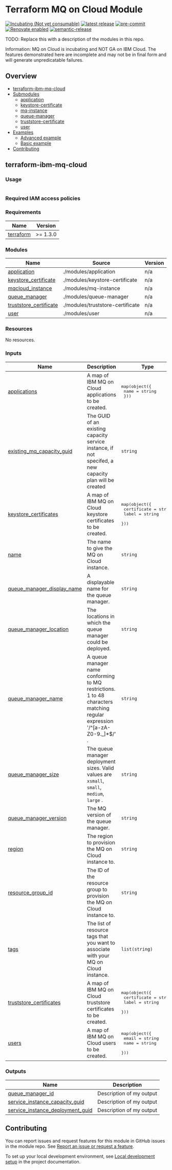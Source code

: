 <!-- Update this title with a descriptive name. Use sentence case. -->
# Terraform MQ on Cloud Module

<!--
Update status and "latest release" badges:
  1. For the status options, see https://terraform-ibm-modules.github.io/documentation/#/badge-status
  2. Update the "latest release" badge to point to the correct module's repo. Replace "terraform-ibm-module-template" in two places.
-->

<!--
NOTE: This feature is incubating and ONLY available in eu-fr2 region for validation.
DO NOT mark this module as stable/supported BEFORE the feature is GA world wide.
-->
[![Incubating (Not yet consumable)](https://img.shields.io/badge/status-Incubating%20(Not%20yet%20consumable)-red)](https://terraform-ibm-modules.github.io/documentation/#/badge-status)
[![latest release](https://img.shields.io/github/v/release/terraform-ibm-modules/terraform-ibm-mq-cloud?logo=GitHub&sort=semver)](https://github.com/terraform-ibm-modules/terraform-ibm-mq-cloud/releases/latest)
[![pre-commit](https://img.shields.io/badge/pre--commit-enabled-brightgreen?logo=pre-commit&logoColor=white)](https://github.com/pre-commit/pre-commit)
[![Renovate enabled](https://img.shields.io/badge/renovate-enabled-brightgreen.svg)](https://renovatebot.com/)
[![semantic-release](https://img.shields.io/badge/%20%20%F0%9F%93%A6%F0%9F%9A%80-semantic--release-e10079.svg)](https://github.com/semantic-release/semantic-release)

<!--
Add a description of modules in this repo.
Expand on the repo short description in the .github/settings.yml file.

For information, see "Module names and descriptions" at
https://terraform-ibm-modules.github.io/documentation/#/implementation-guidelines?id=module-names-and-descriptions
-->

TODO: Replace this with a description of the modules in this repo.

Information: MQ on Cloud is incubating and NOT GA on IBM Cloud. The features demonstrated here
are incomplete and may not be in final form and will generate unpredicatable failures.

<!-- The following content is automatically populated by the pre-commit hook -->
<!-- BEGIN OVERVIEW HOOK -->
## Overview
* [terraform-ibm-mq-cloud](#terraform-ibm-mq-cloud)
* [Submodules](./modules)
    * [application](./modules/application)
    * [keystore-certificate](./modules/keystore-certificate)
    * [mq-instance](./modules/mq-instance)
    * [queue-manager](./modules/queue-manager)
    * [truststore-certificate](./modules/truststore-certificate)
    * [user](./modules/user)
* [Examples](./examples)
    * [Advanced example](./examples/advanced)
    * [Basic example](./examples/basic)
* [Contributing](#contributing)
<!-- END OVERVIEW HOOK -->


<!--
If this repo contains any reference architectures, uncomment the heading below and link to them.
(Usually in the `/reference-architectures` directory.)
See "Reference architecture" in the public documentation at
https://terraform-ibm-modules.github.io/documentation/#/implementation-guidelines?id=reference-architecture
-->
<!-- ## Reference architectures -->


<!-- Replace this heading with the name of the root level module (the repo name) -->
## terraform-ibm-mq-cloud

### Usage

<!--
Add an example of the use of the module in the following code block.

Use real values instead of "var.<var_name>" or other placeholder values
unless real values don't help users know what to change.
-->

```hcl

```

### Required IAM access policies

<!-- PERMISSIONS REQUIRED TO RUN MODULE
If this module requires permissions, uncomment the following block and update
the sample permissions, following the format.
Replace the sample Account and IBM Cloud service names and roles with the
information in the console at
Manage > Access (IAM) > Access groups > Access policies.
-->

<!--
You need the following permissions to run this module.

- Account Management
    - **Sample Account Service** service
        - `Editor` platform access
        - `Manager` service access
    - IAM Services
        - **Sample Cloud Service** service
            - `Administrator` platform access
-->

<!-- NO PERMISSIONS FOR MODULE
If no permissions are required for the module, uncomment the following
statement instead the previous block.
-->

<!-- No permissions are needed to run this module.-->


<!-- The following content is automatically populated by the pre-commit hook -->
<!-- BEGINNING OF PRE-COMMIT-TERRAFORM DOCS HOOK -->
### Requirements

| Name | Version |
|------|---------|
| <a name="requirement_terraform"></a> [terraform](#requirement\_terraform) | >= 1.3.0 |

### Modules

| Name | Source | Version |
|------|--------|---------|
| <a name="module_application"></a> [application](#module\_application) | ./modules/application | n/a |
| <a name="module_keystore_certificate"></a> [keystore\_certificate](#module\_keystore\_certificate) | ./modules/keystore-certificate | n/a |
| <a name="module_mqcloud_instance"></a> [mqcloud\_instance](#module\_mqcloud\_instance) | ./modules/mq-instance | n/a |
| <a name="module_queue_manager"></a> [queue\_manager](#module\_queue\_manager) | ./modules/queue-manager | n/a |
| <a name="module_truststore_certificate"></a> [truststore\_certificate](#module\_truststore\_certificate) | ./modules/truststore-certificate | n/a |
| <a name="module_user"></a> [user](#module\_user) | ./modules/user | n/a |

### Resources

No resources.

### Inputs

| Name | Description | Type | Default | Required |
|------|-------------|------|---------|:--------:|
| <a name="input_applications"></a> [applications](#input\_applications) | A map of IBM MQ on Cloud applications to be created. | <pre>map(object({<br>    name = string<br>  }))</pre> | `{}` | no |
| <a name="input_existing_mq_capacity_guid"></a> [existing\_mq\_capacity\_guid](#input\_existing\_mq\_capacity\_guid) | The GUID of an existing capacity service instance, if not specifed, a new capacity plan will be created | `string` | `null` | no |
| <a name="input_keystore_certificates"></a> [keystore\_certificates](#input\_keystore\_certificates) | A map of IBM MQ on Cloud keystore certificates to be created. | <pre>map(object({<br>    certificate = string<br>    label       = string<br>  }))</pre> | `{}` | no |
| <a name="input_name"></a> [name](#input\_name) | The name to give the MQ on Cloud instance. | `string` | n/a | yes |
| <a name="input_queue_manager_display_name"></a> [queue\_manager\_display\_name](#input\_queue\_manager\_display\_name) | A displayable name for the queue manager. | `string` | n/a | yes |
| <a name="input_queue_manager_location"></a> [queue\_manager\_location](#input\_queue\_manager\_location) | The locations in which the queue manager could be deployed. | `string` | n/a | yes |
| <a name="input_queue_manager_name"></a> [queue\_manager\_name](#input\_queue\_manager\_name) | A queue manager name conforming to MQ restrictions. 1 to 48 characters matching regular expression '/^[a-zA-Z0-9.\_]*$/' . | `string` | n/a | yes |
| <a name="input_queue_manager_size"></a> [queue\_manager\_size](#input\_queue\_manager\_size) | The queue manager deployment sizes. Valid values are `xsmall`, `small`, `medium`, `large` . | `string` | `"xsmall"` | no |
| <a name="input_queue_manager_version"></a> [queue\_manager\_version](#input\_queue\_manager\_version) | The MQ version of the queue manager. | `string` | `"9.3.2_2"` | no |
| <a name="input_region"></a> [region](#input\_region) | The region to provision the MQ on Cloud instance to. | `string` | n/a | yes |
| <a name="input_resource_group_id"></a> [resource\_group\_id](#input\_resource\_group\_id) | The ID of the resource group to provision the MQ on Cloud instance to. | `string` | n/a | yes |
| <a name="input_tags"></a> [tags](#input\_tags) | The list of resource tags that you want to associate with your MQ on Cloud instance. | `list(string)` | `[]` | no |
| <a name="input_truststore_certificates"></a> [truststore\_certificates](#input\_truststore\_certificates) | A map of IBM MQ on Cloud truststore certificates to be created. | <pre>map(object({<br>    certificate = string<br>    label       = string<br>  }))</pre> | `{}` | no |
| <a name="input_users"></a> [users](#input\_users) | A map of IBM MQ on Cloud users to be created. | <pre>map(object({<br>    email = string<br>    name  = string<br>  }))</pre> | `{}` | no |

### Outputs

| Name | Description |
|------|-------------|
| <a name="output_queue_manager_id"></a> [queue\_manager\_id](#output\_queue\_manager\_id) | Description of my output |
| <a name="output_service_instance_capacity_guid"></a> [service\_instance\_capacity\_guid](#output\_service\_instance\_capacity\_guid) | Description of my output |
| <a name="output_service_instance_deployment_guid"></a> [service\_instance\_deployment\_guid](#output\_service\_instance\_deployment\_guid) | Description of my output |
<!-- END OF PRE-COMMIT-TERRAFORM DOCS HOOK -->

<!-- Leave this section as is so that your module has a link to local development environment set-up steps for contributors to follow -->
## Contributing

You can report issues and request features for this module in GitHub issues in the module repo. See [Report an issue or request a feature](https://github.com/terraform-ibm-modules/.github/blob/main/.github/SUPPORT.md).

To set up your local development environment, see [Local development setup](https://terraform-ibm-modules.github.io/documentation/#/local-dev-setup) in the project documentation.
